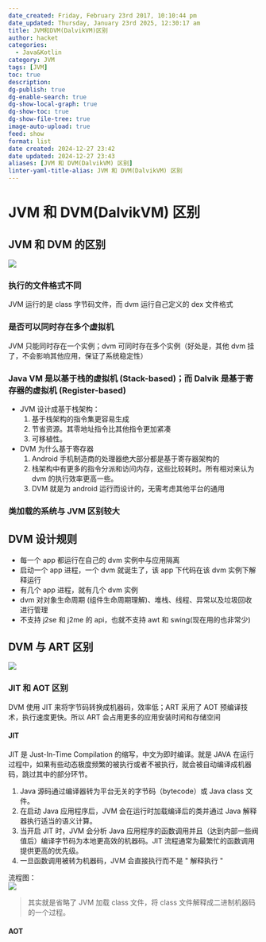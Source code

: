 ```yaml
---
date_created: Friday, February 23rd 2017, 10:10:44 pm
date_updated: Thursday, January 23rd 2025, 12:30:17 am
title: JVM和DVM(DalvikVM)区别
author: hacket
categories:
  - Java&Kotlin
category: JVM
tags: [JVM]
toc: true
description: 
dg-publish: true
dg-enable-search: true
dg-show-local-graph: true
dg-show-toc: true
dg-show-file-tree: true
image-auto-upload: true
feed: show
format: list
date created: 2024-12-27 23:42
date updated: 2024-12-27 23:43
aliases: [JVM 和 DVM(DalvikVM) 区别]
linter-yaml-title-alias: JVM 和 DVM(DalvikVM) 区别
---
```


# JVM 和 DVM(DalvikVM) 区别

## JVM 和 DVM 的区别

![](https://cdn.nlark.com/yuque/0/2023/png/694278/1693584336251-5efed75b-bfe9-483e-a6b1-fe4748563f53.png#averageHue=%23f7f7f7&clientId=u178b7559-5ba9-4&from=paste&id=u1ef577df&originHeight=889&originWidth=964&originalType=url&ratio=1.5&rotation=0&showTitle=false&status=done&style=stroke&taskId=uf1a83e0e-2b32-4d95-b6f7-6c6d50a51e4&title=)

### 执行的文件格式不同

JVM 运行的是 class 字节码文件，而 dvm 运行自己定义的 dex 文件格式

### 是否可以同时存在多个虚拟机

JVM 只能同时存在一个实例；dvm 可同时存在多个实例（好处是，其他 dvm 挂了，不会影响其他应用，保证了系统稳定性）

### Java VM 是以基于栈的虚拟机 (Stack-based)；而 Dalvik 是基于寄存器的虚拟机 (Register-based)

- JVM 设计成基于栈架构：
  1. 基于栈架构的指令集更容易生成
  2. 节省资源。其零地址指令比其他指令更加紧凑
  3. 可移植性。
- DVM 为什么基于寄存器
  1. Android 手机制造商的处理器绝大部分都是基于寄存器架构的
  2. 栈架构中有更多的指令分派和访问内存，这些比较耗时。所有相对来认为 dvm 的执行效率更高一些。
  3. DVM 就是为 android 运行而设计的，无需考虑其他平台的通用

### 类加载的系统与 JVM 区别较大

## DVM 设计规则

- 每一个 app 都运行在自己的 dvm 实例中与应用隔离
- 启动一个 app 进程，一个 dvm 就诞生了，该 app 下代码在该 dvm 实例下解释运行
- 有几个 app 进程，就有几个 dvm 实例
- dvm 对对象生命周期 (组件生命周期理解)、堆栈、线程、异常以及垃圾回收进行管理
- 不支持 j2se 和 j2me 的 api，也就不支持 awt 和 swing(现在用的也非常少)

## DVM 与 ART 区别

![](https://cdn.nlark.com/yuque/0/2023/png/694278/1693584351246-a90eb6c9-a532-426c-b28c-67f8e8d2c2d6.png#averageHue=%23f8f7f6&clientId=u178b7559-5ba9-4&from=paste&id=u1ef18db6&originHeight=916&originWidth=1040&originalType=url&ratio=1.5&rotation=0&showTitle=false&status=done&style=stroke&taskId=u86b19b79-6c05-4286-8aba-64aa4893673&title=)

### JIT 和 AOT 区别

DVM 使用 JIT 来将字节码转换成机器码，效率低；ART 采用了 AOT 预编译技术，执行速度更快。所以 ART 会占用更多的应用安装时间和存储空间

#### JIT

JIT 是 Just-In-Time Compilation 的缩写，中文为即时编译。就是 JAVA 在运行过程中，如果有些动态极度频繁的被执行或者不被执行，就会被自动编译成机器码，跳过其中的部分环节。

1. Java 源码通过编译器转为平台无关的字节码（bytecode）或 Java class 文件。
2. 在启动 Java 应用程序后，JVM 会在运行时加载编译后的类并通过 Java 解释器执行适当的语义计算。
3. 当开启 JIT 时，JVM 会分析 Java 应用程序的函数调用并且（达到内部一些阀值后）编译字节码为本地更高效的机器码。JIT 流程通常为最繁忙的函数调用提供更高的优先级。
4. 一旦函数调用被转为机器码，JVM 会直接执行而不是 " 解释执行 "

流程图：<br>![](https://cdn.nlark.com/yuque/0/2023/png/694278/1693584364010-bc82032a-be41-4e9f-8d2b-d5c23ece6c44.png#averageHue=%23f5f5f5&clientId=u178b7559-5ba9-4&from=paste&id=ud6908e39&originHeight=537&originWidth=330&originalType=url&ratio=1.5&rotation=0&showTitle=false&status=done&style=stroke&taskId=u809ac344-9e00-4f71-874e-64485eab938&title=)

> 其实就是省略了 JVM 加载 class 文件，将 class 文件解释成二进制机器码的一个过程。

#### AOT
